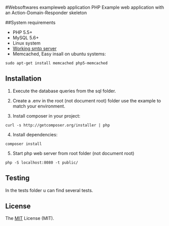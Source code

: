 #Websoftwares exampleweb application
PHP Example web application with an Action-Domain-Responder skeleton

##System requirements
- PHP 5.5+
- MySQL 5.6+
- Linux system
- [Working smtp server](http://askubuntu.com/a/368046)
- Memcached, Easy insall on ubuntu systems:

```
sudo apt-get install memcached php5-memcached
```

## Installation

1) Execute the database queries from the sql folder.

2) Create a .env in the root (not document root) folder use the example to match your environment.

3) Install composer in your project:

```
curl -s http://getcomposer.org/installer | php
```
4) Install dependencies:

```
composer install
```

5) Start php web server from root folder (not document root)

```
php -S localhost:8080 -t public/
```

## Testing
In the tests folder u can find several tests.

## License
The [MIT](http://opensource.org/licenses/MIT "MIT") License (MIT).
